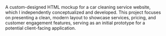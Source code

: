 A custom-designed HTML mockup for a car cleaning service website, which I independently conceptualized and developed. This project focuses on presenting a clean, modern layout to showcase services, pricing, and customer engagement features, serving as an initial prototype for a potential client-facing application.
